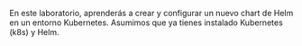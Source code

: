 En este laboratorio, aprenderás a crear y configurar un nuevo chart de Helm en un entorno Kubernetes. Asumimos que ya tienes instalado Kubernetes (k8s) y Helm.